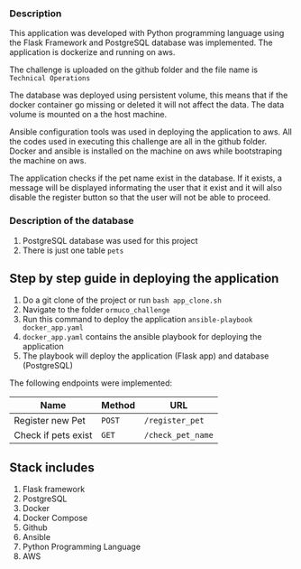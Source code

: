 ### Description
This application was developed with Python programming language using the Flask Framework and PostgreSQL database was implemented. The application is dockerize and running on aws.

The challenge is uploaded on the github folder and the file name is `Technical Operations`

The database was deployed using persistent volume, this means that if the docker container go missing or deleted it will not affect the data. The data volume is mounted on a the host machine.

Ansible configuration tools was used in deploying the application to aws. All the codes used in executing this challenge are all in the github folder. Docker and ansible is installed on the machine on aws while bootstraping the machine on aws.

The application checks if the pet name exist in the database. If it exists, a message will be displayed informating the user that it exist and it will also disable the register button so that the user will not be able to proceed.

### Description of the database
1. PostgreSQL database was used for this project
2. There is just one table `pets`

## Step by step guide in deploying the application
1. Do a git clone of the project or run ` bash app_clone.sh `
2. Navigate to the folder `ormuco_challenge`
3. Run this command to deploy the application ` ansible-playbook docker_app.yaml `
4. `docker_app.yaml` contains the ansible playbook for deploying the application
5. The playbook will deploy the application (Flask app) and database (PostgreSQL)

The following endpoints were implemented:

| Name                       | Method   | URL
| ---                        | ---      | ---
| Register new Pet           | `POST`   | `/register_pet`
| Check if pets exist        | `GET`    | `/check_pet_name`

## Stack includes

1. Flask framework
2. PostgreSQL
3. Docker
4. Docker Compose
5. Github
6. Ansible
7. Python Programming Language
8. AWS
